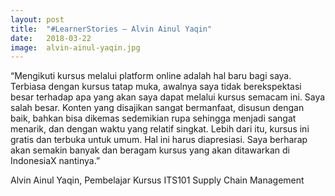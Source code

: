 ```yaml
---
layout: post
title:  "#LearnerStories – Alvin Ainul Yaqin"
date:   2018-03-22
image:  alvin-ainul-yaqin.jpg
---
```


“Mengikuti kursus melalui platform online adalah hal baru bagi saya. Terbiasa dengan kursus tatap muka, awalnya saya tidak berekspektasi besar terhadap apa yang akan saya dapat melalui kursus semacam ini. Saya salah besar. Konten yang disajikan sangat bermanfaat, disusun dengan baik, bahkan bisa dikemas sedemikian rupa sehingga menjadi sangat menarik, dan dengan waktu yang relatif singkat. Lebih dari itu, kursus ini gratis dan terbuka untuk umum. Hal ini harus diapresiasi. Saya berharap akan semakin banyak dan beragam kursus yang akan ditawarkan di IndonesiaX nantinya.”

Alvin Ainul Yaqin, Pembelajar Kursus ITS101 Supply Chain Management
